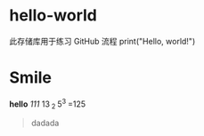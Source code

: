 # hello-world
此存储库用于练习 GitHub 流程
print("Hello, world!")
# Smile
**hello**
_111_
13<sub> 2 </sub>
5<sup>3 </sup>=125
>dadada
